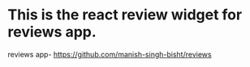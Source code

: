 # This is the react review widget for reviews app.

reviews app- https://github.com/manish-singh-bisht/reviews

